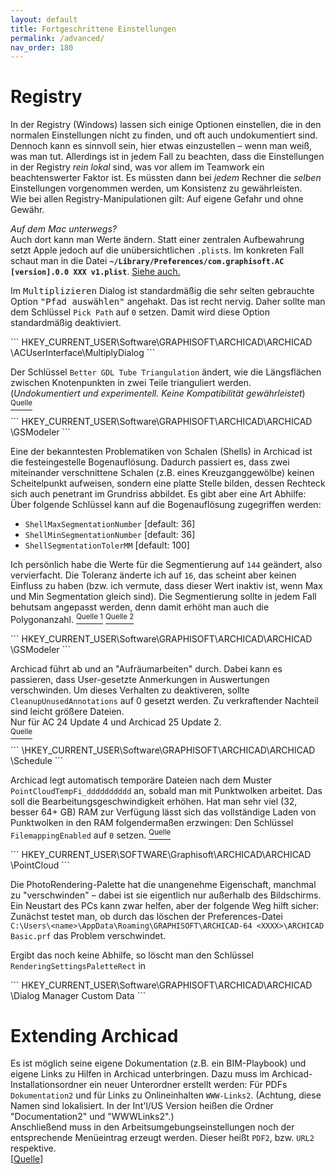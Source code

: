 ```yaml
---
layout: default
title: Fortgeschrittene Einstellungen
permalink: /advanced/
nav_order: 180
---
```


# Registry
In der Registry (Windows) lassen sich einige Optionen einstellen, die in den normalen Einstellungen nicht zu finden, und oft auch undokumentiert sind. Dennoch kann es sinnvoll sein, hier etwas einzustellen – wenn man weiß, was man tut. Allerdings ist in jedem Fall zu beachten, dass die Einstellungen in der Registry _rein lokal_ sind, was vor allem im Teamwork ein beachtenswerter Faktor ist. Es müssten dann bei _jedem_ Rechner die _selben_ Einstellungen vorgenommen werden, um Konsistenz zu gewährleisten.  
Wie bei allen Registry-Manipulationen gilt: Auf eigene Gefahr und ohne Gewähr.

_Auf dem Mac unterwegs?_  
Auch dort kann man Werte ändern. Statt einer zentralen Aufbewahrung setzt Apple jedoch auf die unübersichtlichen `.plist`s. Im konkreten Fall schaut man in die Datei **`~/Library/Preferences/com.graphisoft.AC [version].0.0 XXX v1.plist`**. [Siehe auch.](https://community.graphisoft.com/t5/Installation-update/Altering-ARCHICAD-behavior-Registry-or-Preferences/ta-p/304121)


<div class="code-example" markdown="1">

Im <samp>Multiplizieren</samp> Dialog ist standardmäßig die sehr selten gebrauchte Option <samp>"Pfad auswählen"</samp> angehakt. Das ist recht nervig. Daher sollte man dem Schlüssel `Pick Path` auf `0` setzen. Damit wird diese Option standardmäßig deaktiviert.

</div>
```
HKEY_CURRENT_USER\Software\GRAPHISOFT\ARCHICAD\ARCHICAD <version>\ACUserInterface\MultiplyDialog
```


<div class="code-example" markdown="1">

Der Schlüssel `Better GDL Tube Triangulation` ändert, wie die Längsflächen zwischen Knotenpunkten in zwei Teile trianguliert werden.  
(_Undokumentiert und experimentell. Keine Kompatibilität gewährleistet_) [<sup>Quelle</sup>](https://archicad-talk.graphisoft.com/viewtopic.php?p=317746#p317746) 
</div>
```
HKEY_CURRENT_USER\Software\GRAPHISOFT\ARCHICAD\ARCHICAD <version>\GSModeler
```


<div class="code-example" markdown="1">

Eine der bekanntesten Problematiken von Schalen (Shells) in Archicad ist die festeingestelle Bogenauflösung. Dadurch passiert es, dass zwei miteinander verschnittene Schalen (z.B. eines Kreuzganggewölbe) keinen Scheitelpunkt aufweisen, sondern eine platte Stelle bilden, dessen Rechteck sich auch penetrant im Grundriss abbildet. Es gibt aber eine Art Abhilfe:  
Über folgende Schlüssel kann auf die Bogenauflösung zugegriffen werden:
- `ShellMaxSegmentationNumber` [default: 36]
- `ShellMinSegmentationNumber` [default: 36]
- `ShellSegmentationTolerMM` [default: 100]

Ich persönlich habe die Werte für die Segmentierung auf `144` geändert, also vervierfacht. Die Toleranz änderte ich auf `16`, das scheint aber keinen Einfluss zu haben (bzw. ich vermute, dass dieser Wert inaktiv ist, wenn Max und Min Segmentation gleich sind). Die Segmentierung sollte in jedem Fall behutsam angepasst werden, denn damit erhöht man auch die Polygonanzahl. [<sup>Quelle 1</sup>](https://archicad-talk.graphisoft.com/viewtopic.php?t=44270#p222497) [<sup>Quelle 2</sup>](https://archicad-talk.graphisoft.com/viewtopic.php?f=20&t=38490)
</div>
```
HKEY_CURRENT_USER\Software\GRAPHISOFT\ARCHICAD\ARCHICAD <version>\GSModeler
```


<div class="code-example" markdown="1">

Archicad führt ab und an "Aufräumarbeiten" durch. Dabei kann es passieren, dass User-gesetzte Anmerkungen in Auswertungen verschwinden. Um dieses Verhalten zu deaktiveren, sollte `CleanupUnusedAnnotations` auf 0 gesetzt werden. Zu verkraftender Nachteil sind leicht größere Dateien.  
Nur für AC 24 Update 4 und Archicad 25 Update 2.  
[<sup>Quelle</sup>](https://archicad-talk.graphisoft.com/viewtopic.php?f=26&t=62958#p332074)
</div>
```
\HKEY_CURRENT_USER\Software\GRAPHISOFT\ARCHICAD\ARCHICAD <version>\Schedule
```


<div class="code-example" markdown="1">

Archicad legt automatisch temporäre Dateien nach dem Muster `PointCloudTempFi_dddddddddd` an, sobald man mit Punktwolken arbeitet. Das soll die Bearbeitungsgeschwindigkeit erhöhen. Hat man sehr viel (32, besser 64+ GB) RAM zur Verfügung lässt sich das vollständige Laden von Punktwolken in den RAM folgendermaßen erzwingen: Den Schlüssel `FilemappingEnabled` auf `0` setzen. [<sup>Quelle</sup>](https://archicad-talk.graphisoft.com/viewtopic.php?f=13&t=70341)
</div>
```
HKEY_CURRENT_USER\SOFTWARE\Graphisoft\ARCHICAD\ARCHICAD <version>\PointCloud
```


<div class="code-example" markdown="1">

Die PhotoRendering-Palette hat die unangenehme Eigenschaft, manchmal zu "verschwinden" – dabei ist sie eigentlich nur außerhalb des Bildschirms. Ein Neustart des PCs kann zwar helfen, aber der folgende Weg hilft sicher:  
Zunächst testet man, ob durch das löschen der Preferences-Datei `C:\Users\<name>\AppData\Roaming\GRAPHISOFT\ARCHICAD-64 <XXXX>\ARCHICAD Basic.prf` das Problem verschwindet.

Ergibt das noch keine Abhilfe, so löscht man den Schlüssel `RenderingSettingsPaletteRect` in
</div>
```
HKEY_CURRENT_USER\Software\GRAPHISOFT\ARCHICAD\ARCHICAD <version>\Dialog Manager Custom Data
```

# Extending Archicad
Es ist möglich seine eigene Dokumentation (z.B. ein BIM-Playbook) und eigene Links zu Hilfen in Archicad unterbringen. Dazu muss im Archicad-Installationsordner ein neuer Unterordner erstellt werden: Für PDFs `Dokumentation2` und für Links zu Onlineinhalten `WWW-Links2`. (Achtung, diese Namen sind lokalisiert. In der Int'l/US Version heißen die Ordner "Documentation2" und "WWWLinks2".)  
Anschließend muss in den Arbeitsumgebungseinstellungen noch der entsprechende Menüeintrag erzeugt werden. Dieser heißt `PDF2`, bzw. `URL2` respektive.  
[[Quelle](https://community.graphisoft.com/t5/Setup-License-forum/Error-WWWLinks2-amp-Help2/)]
